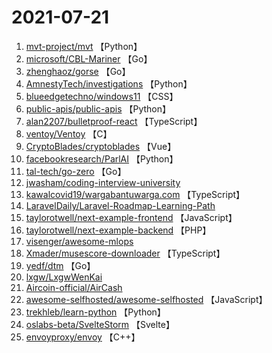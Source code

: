 # 2021-07-21

1. [mvt-project/mvt](https://github.com/mvt-project/mvt) 【Python】
2. [microsoft/CBL-Mariner](https://github.com/microsoft/CBL-Mariner) 【Go】
3. [zhenghaoz/gorse](https://github.com/zhenghaoz/gorse) 【Go】
4. [AmnestyTech/investigations](https://github.com/AmnestyTech/investigations) 【Python】
5. [blueedgetechno/windows11](https://github.com/blueedgetechno/windows11) 【CSS】
6. [public-apis/public-apis](https://github.com/public-apis/public-apis) 【Python】
7. [alan2207/bulletproof-react](https://github.com/alan2207/bulletproof-react) 【TypeScript】
8. [ventoy/Ventoy](https://github.com/ventoy/Ventoy) 【C】
9. [CryptoBlades/cryptoblades](https://github.com/CryptoBlades/cryptoblades) 【Vue】
10. [facebookresearch/ParlAI](https://github.com/facebookresearch/ParlAI) 【Python】
11. [tal-tech/go-zero](https://github.com/tal-tech/go-zero) 【Go】
12. [jwasham/coding-interview-university](https://github.com/jwasham/coding-interview-university) 
13. [kawalcovid19/wargabantuwarga.com](https://github.com/kawalcovid19/wargabantuwarga.com) 【TypeScript】
14. [LaravelDaily/Laravel-Roadmap-Learning-Path](https://github.com/LaravelDaily/Laravel-Roadmap-Learning-Path) 
15. [taylorotwell/next-example-frontend](https://github.com/taylorotwell/next-example-frontend) 【JavaScript】
16. [taylorotwell/next-example-backend](https://github.com/taylorotwell/next-example-backend) 【PHP】
17. [visenger/awesome-mlops](https://github.com/visenger/awesome-mlops) 
18. [Xmader/musescore-downloader](https://github.com/Xmader/musescore-downloader) 【TypeScript】
19. [yedf/dtm](https://github.com/yedf/dtm) 【Go】
20. [lxgw/LxgwWenKai](https://github.com/lxgw/LxgwWenKai) 
21. [Aircoin-official/AirCash](https://github.com/Aircoin-official/AirCash) 
22. [awesome-selfhosted/awesome-selfhosted](https://github.com/awesome-selfhosted/awesome-selfhosted) 【JavaScript】
23. [trekhleb/learn-python](https://github.com/trekhleb/learn-python) 【Python】
24. [oslabs-beta/SvelteStorm](https://github.com/oslabs-beta/SvelteStorm) 【Svelte】
25. [envoyproxy/envoy](https://github.com/envoyproxy/envoy) 【C++】
